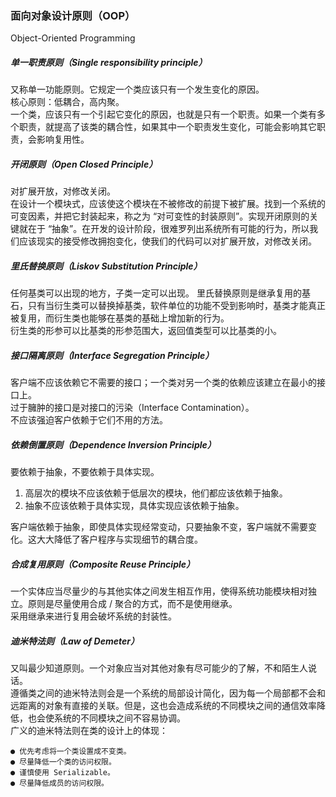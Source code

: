 ### 面向对象设计原则（OOP）
Object-Oriented Programming

##### 单一职责原则（Single responsibility principle）
又称单一功能原则。它规定一个类应该只有一个发生变化的原因。  
核心原则：低耦合，高内聚。  
一个类，应该只有一个引起它变化的原因，也就是只有一个职责。如果一个类有多个职责，就提高了该类的耦合性，如果其中一个职责发生变化，可能会影响其它职责，会影响复用性。  

##### 开闭原则（Open Closed Principle）
对扩展开放，对修改关闭。  
在设计一个模块式，应该使这个模块在不被修改的前提下被扩展。找到一个系统的可变因素，并把它封装起来，称之为 “对可变性的封装原则”。实现开闭原则的关键就在于 “抽象”。在开发的设计阶段，很难罗列出系统所有可能的行为，所以我们应该现实的接受修改拥抱变化，使我们的代码可以对扩展开放，对修改关闭。  

##### 里氏替换原则（Liskov Substitution Principle）
任何基类可以出现的地方，子类一定可以出现。 里氏替换原则是继承复用的基石，只有当衍生类可以替换掉基类，软件单位的功能不受到影响时，基类才能真正被复用，而衍生类也能够在基类的基础上增加新的行为。  
衍生类的形参可以比基类的形参范围大，返回值类型可以比基类的小。  

##### 接口隔离原则（Interface Segregation Principle）
客户端不应该依赖它不需要的接口；一个类对另一个类的依赖应该建立在最小的接口上。  
过于臃肿的接口是对接口的污染（Interface Contamination）。  
不应该强迫客户依赖于它们不用的方法。  

##### 依赖倒置原则（Dependence Inversion Principle）
要依赖于抽象，不要依赖于具体实现。  
1. 高层次的模块不应该依赖于低层次的模块，他们都应该依赖于抽象。  
2. 抽象不应该依赖于具体实现，具体实现应该依赖于抽象。  

客户端依赖于抽象，即使具体实现经常变动，只要抽象不变，客户端就不需要变化。这大大降低了客户程序与实现细节的耦合度。  

##### 合成复用原则（Composite Reuse Principle）
一个实体应当尽量少的与其他实体之间发生相互作用，使得系统功能模块相对独立。原则是尽量使用合成 / 聚合的方式，而不是使用继承。  
采用继承来进行复用会破坏系统的封装性。  

##### 迪米特法则（Law of Demeter）
又叫最少知道原则。一个对象应当对其他对象有尽可能少的了解，不和陌生人说话。  
遵循类之间的迪米特法则会是一个系统的局部设计简化，因为每一个局部都不会和远距离的对象有直接的关联。但是，这也会造成系统的不同模块之间的通信效率降低，也会使系统的不同模块之间不容易协调。  
广义的迪米特法则在类的设计上的体现：

    ● 优先考虑将一个类设置成不变类。
    ● 尽量降低一个类的访问权限。
    ● 谨慎使用 Serializable。
    ● 尽量降低成员的访问权限。

